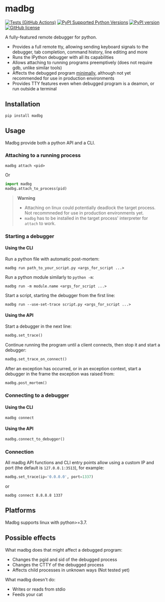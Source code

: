 # madbg
[![Tests (GitHub Actions)](https://github.com/kmaork/madbg/workflows/Tests/badge.svg)](https://github.com/kmaork/madbg)
[![PyPI Supported Python Versions](https://img.shields.io/pypi/pyversions/madbg.svg)](https://pypi.python.org/pypi/madbg/)
[![PyPI version](https://badge.fury.io/py/madbg.svg)](https://badge.fury.io/py/madbg)
[![GitHub license](https://img.shields.io/github/license/kmaork/madbg)](https://github.com/kmaork/madbg/blob/master/LICENSE.txt)

A fully-featured remote debugger for python.

- Provides a full remote tty, allowing sending keyboard signals to the debugger,
tab completion, command history, line editing and more
- Runs the IPython debugger with all its capabilities
- Allows attaching to running programs preemptively (does not require gdb, unlike similar tools)
- Affects the debugged program [minimally](#possible-effects), although not yet recommended for use in production environments
- Provides TTY features even when debugged program is a deamon, or run outside a terminal

## Installation
```
pip install madbg
```

## Usage
Madbg provide both a python API and a CLI.

### Attaching to a running process
```
madbg attach <pid>
```
Or
```python
import madbg
madbg.attach_to_process(pid)
```
> **Warning**  
>  - Attaching on linux could potentially deadlock the target process. Not recommneded for use in production environments yet.
>  - `madbg` has to be installed in the target process' interpreter for `attach` to work.

### Starting a debugger
#### Using the CLI
Run a python file with automatic post-mortem:
```
madbg run path_to_your_script.py <args_for_script ...>
```
Run a python module similarly to `python -m`:
```
madbg run -m module.name <args_for_script ...>
```
Start a script, starting the debugger from the first line: 
```
madbg run --use-set-trace script.py <args_for_script ...>
```

#### Using the API
Start a debugger in the next line:
```python
madbg.set_trace()
```
Continue running the program until a client connects, then stop it and start a debugger:
```python
madbg.set_trace_on_connect()
```
After an exception has occurred, or in an exception context, start a debugger in the frame the exception was raised from:
```python
madbg.post_mortem()
```

### Connecting to a debugger
#### Using the CLI
```
madbg connect
```

#### Using the API
```python
madbg.connect_to_debugger()
```

### Connection
All madbg API functions and CLI entry points allow using a custom IP and port (the default is `127.0.0.1:3513`), for example:

```python
madbg.set_trace(ip='0.0.0.0', port=1337)
```
or
```
madbg connect 8.8.8.8 1337
```
## Platforms

Madbg supports linux with python>=3.7.

## Possible effects

What madbg does that might affect a debugged program:
- Changes the pgid and sid of the debugged process
- Changes the CTTY of the debugged process
- Affects child processes in unknown ways (Not tested yet)

What madbg doesn't do:
- Writes or reads from stdio
- Feeds your cat
